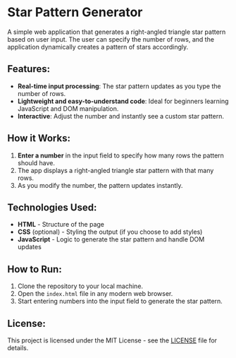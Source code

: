 # Star Pattern Generator

A simple web application that generates a right-angled triangle star pattern based on user input. The user can specify the number of rows, and the application dynamically creates a pattern of stars accordingly.

## Features:
- **Real-time input processing**: The star pattern updates as you type the number of rows.
- **Lightweight and easy-to-understand code**: Ideal for beginners learning JavaScript and DOM manipulation.
- **Interactive**: Adjust the number and instantly see a custom star pattern.

## How it Works:
1. **Enter a number** in the input field to specify how many rows the pattern should have.
2. The app displays a right-angled triangle star pattern with that many rows.
3. As you modify the number, the pattern updates instantly.

## Technologies Used:
- **HTML** - Structure of the page
- **CSS** (optional) - Styling the output (if you choose to add styles)
- **JavaScript** - Logic to generate the star pattern and handle DOM updates

## How to Run:
1. Clone the repository to your local machine.
2. Open the `index.html` file in any modern web browser.
3. Start entering numbers into the input field to generate the star pattern.

## License:
This project is licensed under the MIT License - see the [LICENSE](LICENSE) file for details.
